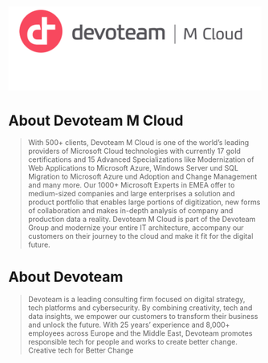 ![Logo](https://github.com/Devoteam-M-Cloud/.github/blob/main/profile/.assets/devoteam_rgb_mcloud-2.png)

# About Devoteam M Cloud

>With 500+ clients, Devoteam M Cloud is one of the world’s leading providers of Microsoft Cloud technologies with currently 17 gold certifications and 15 Advanced Specializations like Modernization of Web Applications to Microsoft Azure, Windows Server und SQL Migration to Microsoft Azure und Adoption and Change Management and many more. Our 1000+ Microsoft Experts in EMEA offer to medium-sized companies and large enterprises a solution and product portfolio that enables large portions of digitization, new forms of collaboration and makes in-depth analysis of company and production data a reality. Devoteam M Cloud is part of the Devoteam Group and modernize your entire IT architecture, accompany our customers on their journey to the cloud and make it fit for the digital future.

# About Devoteam
> Devoteam is a leading consulting firm focused on digital strategy, tech platforms and cybersecurity.
By combining creativity, tech and data insights, we empower our customers to transform their business and unlock the future.
With 25 years’ experience and 8,000+ employees across Europe and the Middle East, Devoteam promotes responsible tech for people and works to create better change.
Creative tech for Better Change

